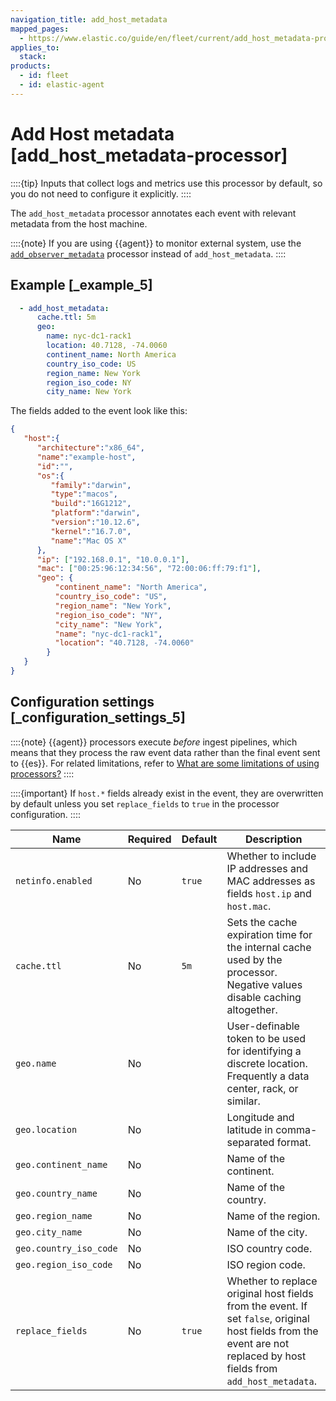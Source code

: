 ```yaml
---
navigation_title: add_host_metadata
mapped_pages:
  - https://www.elastic.co/guide/en/fleet/current/add_host_metadata-processor.html
applies_to:
  stack:
products:
  - id: fleet
  - id: elastic-agent
---
```


# Add Host metadata [add_host_metadata-processor]


::::{tip}
Inputs that collect logs and metrics use this processor by default, so you do not need to configure it explicitly.
::::


The `add_host_metadata` processor annotates each event with relevant metadata from the host machine.

::::{note}
If you are using {{agent}} to monitor external system, use the [`add_observer_metadata`](/reference/fleet/add_observer_metadata-processor.md) processor instead of `add_host_metadata`.
::::



## Example [_example_5]

```yaml
  - add_host_metadata:
      cache.ttl: 5m
      geo:
        name: nyc-dc1-rack1
        location: 40.7128, -74.0060
        continent_name: North America
        country_iso_code: US
        region_name: New York
        region_iso_code: NY
        city_name: New York
```

The fields added to the event look like this:

```json
{
   "host":{
      "architecture":"x86_64",
      "name":"example-host",
      "id":"",
      "os":{
         "family":"darwin",
         "type":"macos",
         "build":"16G1212",
         "platform":"darwin",
         "version":"10.12.6",
         "kernel":"16.7.0",
         "name":"Mac OS X"
      },
      "ip": ["192.168.0.1", "10.0.0.1"],
      "mac": ["00:25:96:12:34:56", "72:00:06:ff:79:f1"],
      "geo": {
          "continent_name": "North America",
          "country_iso_code": "US",
          "region_name": "New York",
          "region_iso_code": "NY",
          "city_name": "New York",
          "name": "nyc-dc1-rack1",
          "location": "40.7128, -74.0060"
        }
   }
}
```


## Configuration settings [_configuration_settings_5]

::::{note}
{{agent}} processors execute *before* ingest pipelines, which means that they process the raw event data rather than the final event sent to {{es}}. For related limitations, refer to [What are some limitations of using processors?](/reference/fleet/agent-processors.md#limitations)
::::


::::{important}
If `host.*` fields already exist in the event, they are overwritten by default unless you set `replace_fields` to `true` in the processor configuration.
::::


| Name | Required | Default | Description |
| --- | --- | --- | --- |
| `netinfo.enabled` | No | `true` | Whether to include IP addresses and MAC addresses as fields `host.ip` and `host.mac`. |
| `cache.ttl` | No | `5m` | Sets the cache expiration time for the internal cache used by the processor. Negative values disable caching altogether. |
| `geo.name` | No |  | User-definable token to be used for identifying a discrete location. Frequently a data center, rack, or similar. |
| `geo.location` | No |  | Longitude and latitude in comma-separated format. |
| `geo.continent_name` | No |  | Name of the continent. |
| `geo.country_name` | No |  | Name of the country. |
| `geo.region_name` | No |  | Name of the region. |
| `geo.city_name` | No |  | Name of the city. |
| `geo.country_iso_code` | No |  | ISO country code. |
| `geo.region_iso_code` | No |  | ISO region code. |
| `replace_fields` | No | `true` | Whether to replace original host fields from the event. If set `false`, original host fields from the event are not replaced by host fields from `add_host_metadata`. |

